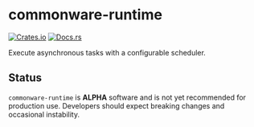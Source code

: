 # commonware-runtime

[![Crates.io](https://img.shields.io/crates/v/commonware-runtime.svg)](https://crates.io/crates/commonware-runtime)
[![Docs.rs](https://docs.rs/commonware-runtime/badge.svg)](https://docs.rs/commonware-runtime)

Execute asynchronous tasks with a configurable scheduler.

## Status 

`commonware-runtime` is **ALPHA** software and is not yet recommended for production use. Developers should expect breaking changes and occasional instability.